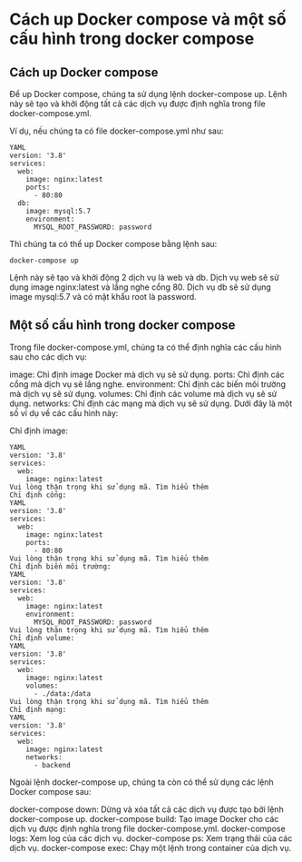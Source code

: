 # Cách up Docker compose và một số cấu hình trong docker compose

## Cách up Docker compose

Để up Docker compose, chúng ta sử dụng lệnh docker-compose up. Lệnh này sẽ tạo và khởi động tất cả các dịch vụ được định nghĩa trong file docker-compose.yml.

Ví dụ, nếu chúng ta có file docker-compose.yml như sau:

```
YAML
version: '3.8'
services:
  web:
    image: nginx:latest
    ports:
      - 80:80
  db:
    image: mysql:5.7
    environment:
      MYSQL_ROOT_PASSWORD: password
```

Thì chúng ta có thể up Docker compose bằng lệnh sau:

```
docker-compose up
```

Lệnh này sẽ tạo và khởi động 2 dịch vụ là web và db. Dịch vụ web sẽ sử dụng image nginx:latest và lắng nghe cổng 80. Dịch vụ db sẽ sử dụng image mysql:5.7 và có mật khẩu root là password.

## Một số cấu hình trong docker compose

Trong file docker-compose.yml, chúng ta có thể định nghĩa các cấu hình sau cho các dịch vụ:

image: Chỉ định image Docker mà dịch vụ sẽ sử dụng.
ports: Chỉ định các cổng mà dịch vụ sẽ lắng nghe.
environment: Chỉ định các biến môi trường mà dịch vụ sẽ sử dụng.
volumes: Chỉ định các volume mà dịch vụ sẽ sử dụng.
networks: Chỉ định các mạng mà dịch vụ sẽ sử dụng.
Dưới đây là một số ví dụ về các cấu hình này:

Chỉ định image:

```
YAML
version: '3.8'
services:
  web:
    image: nginx:latest
Vui lòng thận trọng khi sử dụng mã. Tìm hiểu thêm
Chỉ định cổng:
YAML
version: '3.8'
services:
  web:
    image: nginx:latest
    ports:
      - 80:80
Vui lòng thận trọng khi sử dụng mã. Tìm hiểu thêm
Chỉ định biến môi trường:
YAML
version: '3.8'
services:
  web:
    image: nginx:latest
    environment:
      MYSQL_ROOT_PASSWORD: password
Vui lòng thận trọng khi sử dụng mã. Tìm hiểu thêm
Chỉ định volume:
YAML
version: '3.8'
services:
  web:
    image: nginx:latest
    volumes:
      - ./data:/data
Vui lòng thận trọng khi sử dụng mã. Tìm hiểu thêm
Chỉ định mạng:
YAML
version: '3.8'
services:
  web:
    image: nginx:latest
    networks:
      - backend
```


Ngoài lệnh docker-compose up, chúng ta còn có thể sử dụng các lệnh Docker compose sau:

docker-compose down: Dừng và xóa tất cả các dịch vụ được tạo bởi lệnh docker-compose up.
docker-compose build: Tạo image Docker cho các dịch vụ được định nghĩa trong file docker-compose.yml.
docker-compose logs: Xem log của các dịch vụ.
docker-compose ps: Xem trạng thái của các dịch vụ.
docker-compose exec: Chạy một lệnh trong container của dịch vụ.

